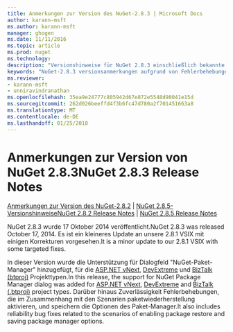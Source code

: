 ```yaml
---
title: Anmerkungen zur Version des NuGet-2.8.3 | Microsoft Docs
author: karann-msft
ms.author: karann-msft
manager: ghogen
ms.date: 11/11/2016
ms.topic: article
ms.prod: nuget
ms.technology: 
description: "Versionshinweise für NuGet 2.8.3 einschließlich bekannte Probleme, Fehlerbehebungen, Funktionen und Archivierung von dcrs Design."
keywords: "NuGet-2.8.3 versionsanmerkungen aufgrund von Fehlerbehebungen, bekannte Probleme, zusätzliche Funktionen, Archivierung von dcrs Design"
ms.reviewer:
- karann-msft
- unniravindranathan
ms.openlocfilehash: 35ea9e24777c805942d67e872e5548d90041e15d
ms.sourcegitcommit: 262d026beeffd4f3b6fc47d780a2f701451663a8
ms.translationtype: MT
ms.contentlocale: de-DE
ms.lasthandoff: 01/25/2018
---
```

# <a name="nuget-283-release-notes"></a><span data-ttu-id="5d47f-104">Anmerkungen zur Version von NuGet 2.8.3</span><span class="sxs-lookup"><span data-stu-id="5d47f-104">NuGet 2.8.3 Release Notes</span></span>

<span data-ttu-id="5d47f-105">[Anmerkungen zur Version des NuGet-2.8.2](../release-notes/nuget-2.8.2.md) | [NuGet 2.8.5-Versionshinweise](../release-notes/nuget-2.8.5.md)</span><span class="sxs-lookup"><span data-stu-id="5d47f-105">[NuGet 2.8.2 Release Notes](../release-notes/nuget-2.8.2.md) | [NuGet 2.8.5 Release Notes](../release-notes/nuget-2.8.5.md)</span></span>

<span data-ttu-id="5d47f-106">NuGet 2.8.3 wurde 17 Oktober 2014 veröffentlicht.</span><span class="sxs-lookup"><span data-stu-id="5d47f-106">NuGet 2.8.3 was released October 17, 2014.</span></span> <span data-ttu-id="5d47f-107">Es ist ein kleineres Update an unsere 2.8.1 VSIX mit einigen Korrekturen vorgesehen.</span><span class="sxs-lookup"><span data-stu-id="5d47f-107">It is a minor update to our 2.8.1 VSIX with some targeted fixes.</span></span>

<span data-ttu-id="5d47f-108">In dieser Version wurde die Unterstützung für Dialogfeld "NuGet-Paket-Manager" hinzugefügt, für die [ASP.NET vNext](http://www.asp.net/vnext), [DevExtreme](http://js.devexpress.com/) und [BizTalk (btproj)](/biztalk/core/developing-biztalk-server-applications) Projekttypen.</span><span class="sxs-lookup"><span data-stu-id="5d47f-108">In this release, the support for NuGet Package Manager dialog was added for [ASP.NET vNext](http://www.asp.net/vnext), [DevExtreme](http://js.devexpress.com/) and [BizTalk (.btproj)](/biztalk/core/developing-biztalk-server-applications) project types.</span></span> <span data-ttu-id="5d47f-109">Darüber hinaus Zuverlässigkeit Fehlerbehebungen, die im Zusammenhang mit den Szenarien paketwiederherstellung aktivieren, und speichern die Optionen des Paket-Manager.</span><span class="sxs-lookup"><span data-stu-id="5d47f-109">It also includes reliability bug fixes related to the scenarios of enabling package restore and saving package manager options.</span></span>
